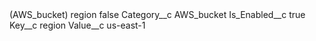 <?xml version="1.0" encoding="UTF-8"?>
<CustomMetadata xmlns="http://soap.sforce.com/2006/04/metadata" xmlns:xsi="http://www.w3.org/2001/XMLSchema-instance" xmlns:xsd="http://www.w3.org/2001/XMLSchema">
    <label>(AWS_bucket) region</label>
    <protected>false</protected>
    <values>
        <field>Category__c</field>
        <value xsi:type="xsd:string">AWS_bucket</value>
    </values>
    <values>
        <field>Is_Enabled__c</field>
        <value xsi:type="xsd:boolean">true</value>
    </values>
    <values>
        <field>Key__c</field>
        <value xsi:type="xsd:string">region</value>
    </values>
    <values>
        <field>Value__c</field>
        <value xsi:type="xsd:string">us-east-1</value>
    </values>
</CustomMetadata>
